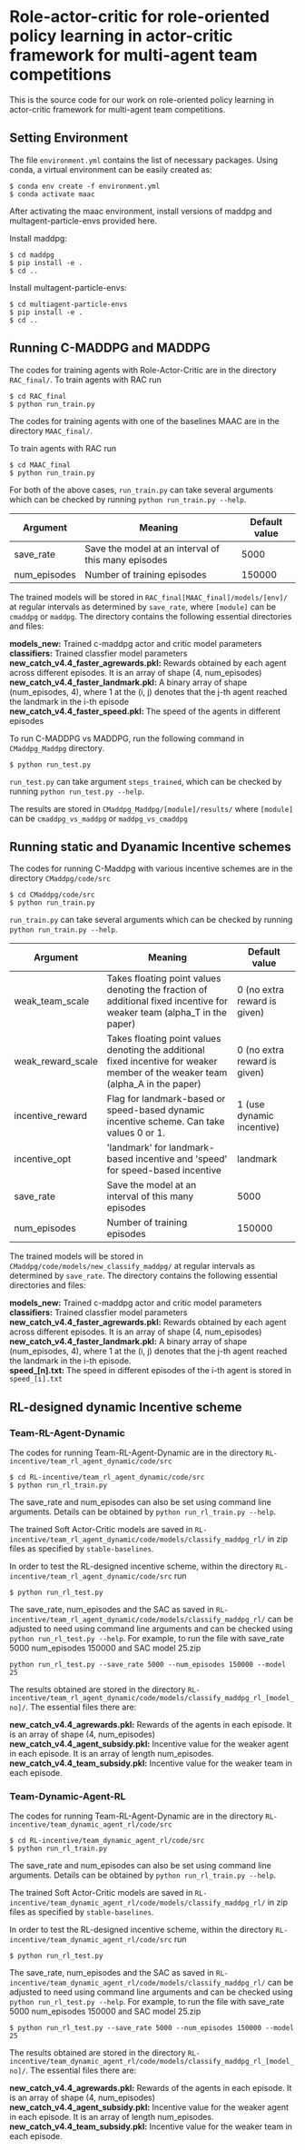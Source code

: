 # Role-actor-critic for role-oriented policy learning in actor-critic framework for multi-agent team competitions

This is the source code for our work on role-oriented policy learning in actor-critic framework for multi-agent team competitions. 

## Setting Environment

The file `environment.yml` contains the list of necessary packages. Using conda, a virtual environment can be easily created as:

```console
$ conda env create -f environment.yml
$ conda activate maac
```

After activating the maac environment, install versions of maddpg and multagent-particle-envs provided here.

Install maddpg:
```console
$ cd maddpg
$ pip install -e .
$ cd ..
```
Install multagent-particle-envs:
```console
$ cd multiagent-particle-envs
$ pip install -e .
$ cd ..
```

## Running C-MADDPG and MADDPG

The codes for training agents with Role-Actor-Critic are in the directory `RAC_final/`.
To train agents with RAC run
```console
$ cd RAC_final
$ python run_train.py
```

The codes for training agents with one of the baselines MAAC are in the directory `MAAC_final/`.

To train agents with RAC run
```console
$ cd MAAC_final
$ python run_train.py
```

For both of the above cases, `run_train.py` can take several arguments which can be checked by running `python run_train.py --help`.

| Argument | Meaning | Default value |
|----------|---------|---------------|
| save_rate | Save the model at an interval of this many episodes | 5000 |
| num_episodes | Number of training episodes | 150000

The trained models will be stored in `RAC_final[MAAC_final]/models/[env]/` at regular intervals as determined by `save_rate`, where `[module]` can be `cmaddpg` or `maddpg`. The directory contains the following essential directories and files:

**models_new:** Trained c-maddpg actor and critic model parameters </br>
**classifiers:** Trained classfier model parameters </br>
**new_catch_v4.4_faster_agrewards.pkl:** Rewards obtained by each agent across different episodes. It is an array of shape (4, num_episodes) </br>
**new_catch_v4.4_faster_landmark.pkl:** A binary array of shape (num_episodes, 4), where 1 at the (i, j) denotes that the j-th agent reached the landmark in the i-th episode </br>
**new_catch_v4.4_faster_speed.pkl:** The speed of the agents in different episodes </br>

To run C-MADDPG vs MADDPG, run the following command in `CMaddpg_Maddpg` directory.
```console
$ python run_test.py
```
`run_test.py` can take argument `steps_trained`,  which can be checked by running `python run_test.py --help`.

The results are stored in `CMaddpg_Maddpg/[module]/results/` where `[module]` can be `cmaddpg_vs_maddpg` or `maddpg_vs_cmaddpg`


## Running static and Dyanamic Incentive schemes

The codes for running C-Maddpg with various incentive schemes are in the directory `CMaddpg/code/src`
```console
$ cd CMaddpg/code/src
$ python run_train.py
```

`run_train.py` can take several arguments which can be checked by running `python run_train.py --help`.

| Argument | Meaning | Default value |
|----------|---------|---------------|
| weak_team_scale | Takes floating point values denoting the fraction of additional fixed incentive for weaker team (alpha_T in the paper) | 0 (no extra reward is given) |
| weak_reward_scale | Takes floating point values denoting the additional fixed incentive for weaker member of the weaker team (alpha_A in the paper) | 0 (no extra reward is given) |
| incentive_reward | Flag for landmark-based or speed-based dynamic incentive scheme. Can take values 0 or 1. | 1 (use dynamic incentive)
| incentive_opt | 'landmark' for landmark-based incentive and 'speed' for speed-based incentive | landmark |
| save_rate | Save the model at an interval of this many episodes | 5000 |
| num_episodes | Number of training episodes | 150000

The trained models will be stored in `CMaddpg/code/models/new_classify_maddpg/` at regular intervals as determined by `save_rate`. The directory contains the following essential directories and files:

**models_new:** Trained c-maddpg actor and critic model parameters </br>
**classifiers:** Trained classfier model parameters </br>
**new_catch_v4.4_faster_agrewards.pkl:** Rewards obtained by each agent across different episodes. It is an array of shape (4, num_episodes) </br>
**new_catch_v4.4_faster_landmark.pkl:** A binary array of shape (num_episodes, 4), where 1 at the (i, j) denotes that the j-th agent reached the landmark in the i-th episode. </br>
**speed_[n].txt:** The speed in different episodes of the i-th agent is stored in `speed_[i].txt`

## RL-designed dynamic Incentive scheme

### Team-RL-Agent-Dynamic
The codes for running Team-RL-Agent-Dynamic are in the directory `RL-incentive/team_rl_agent_dynamic/code/src`
```console
$ cd RL-incentive/team_rl_agent_dynamic/code/src
$ python run_rl_train.py
```
The save_rate and num_episodes can also be set using command line arguments. Details can be obtained by `python run_rl_train.py --help`.

The trained Soft Actor-Critic models are saved in `RL-incentive/team_rl_agent_dynamic/code/models/classify_maddpg_rl/` in zip files as specified by `stable-baselines`.

In order to test the RL-designed incentive scheme, within the directory `RL-incentive/team_rl_agent_dynamic/code/src` run
```console
$ python run_rl_test.py
```
The save_rate, num_episodes and the SAC as saved in `RL-incentive/team_rl_agent_dynamic/code/models/classify_maddpg_rl/` can be adjusted to need using command line arguments and can be checked using `python run_rl_test.py --help`. For example, to run the file with save_rate 5000 num_episodes 150000 and SAC model 25.zip
```console
python run_rl_test.py --save_rate 5000 --num_episodes 150000 --model 25
```

The results obtained are stored in the directory `RL-incentive/team_rl_agent_dynamic/code/models/classify_maddpg_rl_[model_no]/`. The essential files there are:

**new_catch_v4.4_agrewards.pkl:** Rewards of the agents in each episode. It is an array of shape (4, num_episodes) </br>
**new_catch_v4.4_agent_subsidy.pkl:** Incentive value for the weaker agent in each episode. It is an array of length num_episodes. </br>
**new_catch_v4.4_team_subsidy.pkl:** Incentive value for the weaker team in each episode. </br>

### Team-Dynamic-Agent-RL
The codes for running Team-RL-Agent-Dynamic are in the directory `RL-incentive/team_dynamic_agent_rl/code/src`
```console
$ cd RL-incentive/team_dynamic_agent_rl/code/src
$ python run_rl_train.py
```
The save_rate and num_episodes can also be set using command line arguments. Details can be obtained by `python run_rl_train.py --help`.

The trained Soft Actor-Critic models are saved in `RL-incentive/team_dynamic_agent_rl/code/models/classify_maddpg_rl/` in zip files as specified by `stable-baselines`.

In order to test the RL-designed incentive scheme, within the directory `RL-incentive/team_dynamic_agent_rl/code/src` run
```console
$ python run_rl_test.py
```
The save_rate, num_episodes and the SAC as saved in `RL-incentive/team_dynamic_agent_rl/code/models/classify_maddpg_rl/` can be adjusted to need using command line arguments and can be checked using `python run_rl_test.py --help`. For example, to run the file with save_rate 5000 num_episodes 150000 and SAC model 25.zip
```console
$ python run_rl_test.py --save_rate 5000 --num_episodes 150000 --model 25
```

The results obtained are stored in the directory `RL-incentive/team_dynamic_agent_rl/code/models/classify_maddpg_rl_[model_no]/`. The essential files there are:

**new_catch_v4.4_agrewards.pkl:** Rewards of the agents in each episode. It is an array of shape (4, num_episodes) </br>
**new_catch_v4.4_agent_subsidy.pkl:** Incentive value for the weaker agent in each episode. It is an array of length num_episodes. </br>
**new_catch_v4.4_team_subsidy.pkl:** Incentive value for the weaker team in each episode. </br>
